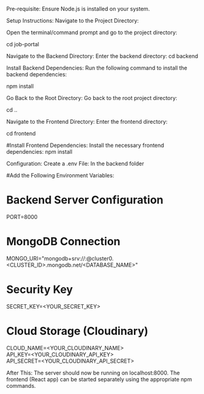 Pre-requisite:
Ensure Node.js is installed on your system.

Setup Instructions:
Navigate to the Project Directory:

Open the terminal/command prompt and go to the project directory:

cd job-portal

Navigate to the Backend Directory:
Enter the backend directory:
cd backend

Install Backend Dependencies:
Run the following command to install the backend dependencies:

npm install

Go Back to the Root Directory:
Go back to the root project directory:

cd ..

Navigate to the Frontend Directory:
Enter the frontend directory:

cd frontend

#Install Frontend Dependencies:
Install the necessary frontend dependencies:
npm install

Configuration:
Create a .env File:
In the backend folder

#Add the Following Environment Variables:


# Backend Server Configuration
PORT=8000  

# MongoDB Connection
MONGO_URI="mongodb+srv://<USERNAME>:<PASSWORD>@cluster0.<CLUSTER_ID>.mongodb.net/<DATABASE_NAME>"  

# Security Key
SECRET_KEY=<YOUR_SECRET_KEY>  

# Cloud Storage (Cloudinary)
CLOUD_NAME=<YOUR_CLOUDINARY_NAME>  
API_KEY=<YOUR_CLOUDINARY_API_KEY>  
API_SECRET=<YOUR_CLOUDINARY_API_SECRET>  



After This:
The server should now be running on localhost:8000.
The frontend (React app) can be started separately using the appropriate npm commands.
